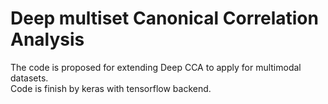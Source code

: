 # Deep multiset Canonical Correlation Analysis
The code is proposed for extending Deep CCA to apply for multimodal datasets.  
Code is finish by keras with tensorflow backend.  
